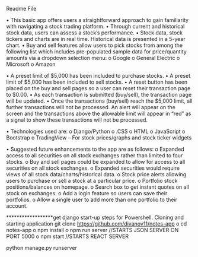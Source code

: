 Readme File

•	This basic app offers users a straightforward approach to gain familiarity with navigating a stock trading platform.
•	Through current and historical stock data, users can assess a stock’s performance.
•	Stock data, stock tickers and charts are in real time.  Historical data is presented in a 5-year chart.
•	Buy and sell features allow users to pick stocks from among the following list which includes pre-populated sample data for price/quantity amounts via a dropdown selection menu:
o	Google
o	General Electric
o	Microsoft
o	Amazon

•	A preset limit of $5,000 has been included to purchase stocks. 
•	A preset limit of $5,000 has been included to sell stocks.
•	A reset button has been placed on the buy and sell pages so a user can reset their transaction page to $0.00.
•	As each transaction is submitted (buy/sell), the transaction page will be updated.
•	Once the transactions (buy/sell) reach the $5,000 limit, all further transactions will not be processed.  An alert will appear on the screen and the transactions above the allowable limit will appear in “red” as a signal to show these transactions will not be processed.

•	Technologies used are:
o	Django/Python
o	.CSS
o	HTML
o	JavaScript
o	Bootstrap
o	TradingView – For stock prices/graphs and stock ticker widgets



•	Suggested future enhancements to the app are as follows:
o	Expanded access to all securities on all stock exchanges rather than limited to four stocks.
o	Buy and sell pages could be expanded to allow for access to all securities on all stock exchanges.
o	Expanded securities would require views of all stock data/charts/historical data.
o	Stock price alerts allowing users to purchase or sell a stock at a particular price.
o	Portfolio stock positions/balances on homepage.
o	Search box to get instant quotes on all stock on exchanges.
o	Add a login feature so users can save their portfolios.
o	Allow a single user to add more than one portfolio to their account.



******************get django start-up steps for Powershell.
Cloning and starting application
git clone https://github.com/divanov11/notes-app
o	cd notes-app
o	npm install
o	npm run server //STARTS JSON SERVER ON PORT 5000
o	npm start //STARTS REACT SERVER



python manage.py runserver
